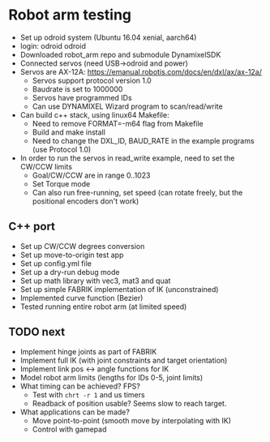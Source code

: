 # Robot arm testing

* Set up odroid system (Ubuntu 16.04 xenial, aarch64)
* login: odroid odroid
* Downloaded robot_arm repo and submodule DynamixelSDK
* Connected servos (need USB->odroid and power)
* Servos are AX-12A: https://emanual.robotis.com/docs/en/dxl/ax/ax-12a/
    * Servos support protocol version 1.0
    * Baudrate is set to 1000000
    * Servos have programmed IDs
    * Can use DYNAMIXEL Wizard program to scan/read/write
* Can build c++ stack, using linux64 Makefile:
    * Need to remove FORMAT=-m64 flag from Makefile
    * Build and make install
    * Need to change the DXL_ID, BAUD_RATE in the example programs (use Protocol 1.0)
* In order to run the servos in read_write example, need to set the CW/CCW limits
    * Goal/CW/CCW are in range 0..1023
    * Set Torque mode
    * Can also run free-running, set speed (can rotate freely, but the positional encoders don't work)

## C++ port

* Set up CW/CCW degrees conversion
* Set up move-to-origin test app
* Set up config.yml file
* Set up a dry-run debug mode
* Set up math library with vec3, mat3 and quat
* Set up simple FABRIK implementation of IK (unconstrained)
* Implemented curve function (Bezier)
* Tested running entire robot arm (at limited speed)

## TODO next

* Implement hinge joints as part of FABRIK
* Implement full IK (with joint constraints and target orientation)
* Implement link pos <-> angle functions for IK
* Model robot arm limits (lengths for IDs 0-5, joint limits)
* What timing can be achieved? FPS?
    * Test with `chrt -r 1` and us timers
    * Readback of position usable? Seems slow to reach target.
* What applications can be made?
    * Move point-to-point (smooth move by interpolating with IK)
    * Control with gamepad
